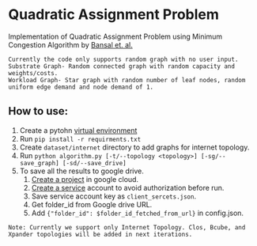 # Quadratic Assignment Problem
Implementation of Quadratic Assignment Problem using Minimum Congestion Algorithm by [Bansal et. al.](https://dl.acm.org/doi/10.1145/1993806.1993854)

```
Currently the code only supports random graph with no user input.
Substrate Graph- Random connected graph with random capacity and weights/costs.
Workload Graph- Star graph with random number of leaf nodes, random uniform edge demand and node demand of 1.
```

## How to use:
1. Create a pytohn [virtual environment](https://docs.python.org/3/library/venv.html)
2. Run `pip install -r requirments.txt`
3. Create `dataset/internet` directory to add graphs for internet topology.
4. Run `python algorithm.py [-t/--topology <topology>] [-sg/--save_graph] [-sd/--save_drive]`
5. To save all the results to google drive.
    1. [Create a project](https://d35mpxyw7m7k7g.cloudfront.net/bigdata_1/Get+Authentication+for+Google+Service+API+.pdf) in google cloud.
    2. [Create a service](https://cloud.google.com/iam/docs/service-accounts-create) account to avoid authorization before run.
    3. Save service account key as `client_sercets.json`.
    4. Get folder_id from Google drive URL.
    5. Add `{"folder_id": $folder_id_fetched_from_url}` in config.json.
```
Note: Currently we support only Internet Topology. Clos, Bcube, and Xpander topologies will be added in next iterations.
```
